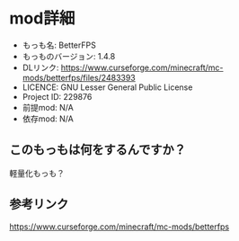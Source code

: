 # mod詳細

- もっも名: BetterFPS
- もっものバージョン: 1.4.8
- DLリンク: https://www.curseforge.com/minecraft/mc-mods/betterfps/files/2483393
- LICENCE: GNU Lesser General Public License
- Project ID: 229876
- 前提mod: N/A
- 依存mod: N/A

## このもっもは何をするんですか？
軽量化もっも？

## 参考リンク
https://www.curseforge.com/minecraft/mc-mods/betterfps